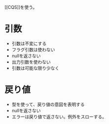 [[CQS]]を使う。

# 引数
- 引数は不変にする
- フラグ引数は使わない
- nullを返さない
- 出力引数を使わない
- 引数は可能な限り少なく

# 戻り値
- 型を使って、戻り値の意図を表明する
- nullを返さない
- エラーは戻り値で返さない。例外をスローする。